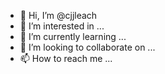 - 👋 Hi, I’m @cjjleach
- 👀 I’m interested in ...
- 🌱 I’m currently learning ...
- 💞️ I’m looking to collaborate on ...
- 📫 How to reach me ...

<!---
cjjleach/cjjleach is a ✨ special ✨ repository because its `README.md` (this file) appears on your GitHub profile.
You can click the Preview link to take a look at your changes.
--->
